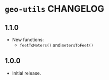# `geo-utils` CHANGELOG

## 1.1.0

- New functions:
  - `feetToMeters()` and `metersToFeet()`

## 1.0.0

- Initial release.
